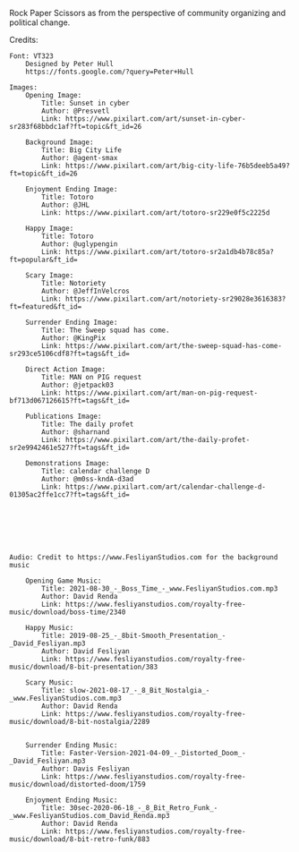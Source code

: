 Rock Paper Scissors as from the perspective of community organizing and political change.

Credits:

    Font: VT323
        Designed by Peter Hull 
        https://fonts.google.com/?query=Peter+Hull

    Images:
        Opening Image: 
            Title: Sunset in cyber
            Author: @Presvetl
            Link: https://www.pixilart.com/art/sunset-in-cyber-sr283f68bbdc1af?ft=topic&ft_id=26

        Background Image: 
            Title: Big City Life
            Author: @agent-smax
            Link: https://www.pixilart.com/art/big-city-life-76b5deeb5a49?ft=topic&ft_id=26

        Enjoyment Ending Image:
            Title: Totoro
            Author: @JHL
            Link: https://www.pixilart.com/art/totoro-sr229e0f5c2225d

        Happy Image: 
            Title: Totoro
            Author: @uglypengin
            Link: https://www.pixilart.com/art/totoro-sr2a1db4b78c85a?ft=popular&ft_id=

        Scary Image:
            Title: Notoriety
            Author: @JeffInVelcros
            Link: https://www.pixilart.com/art/notoriety-sr29028e3616383?ft=featured&ft_id=

        Surrender Ending Image: 
            Title: The Sweep squad has come.
            Author: @KingPix
            Link: https://www.pixilart.com/art/the-sweep-squad-has-come-sr293ce5106cdf8?ft=tags&ft_id=

        Direct Action Image: 
            Title: MAN on PIG request
            Author: @jetpack03
            Link: https://www.pixilart.com/art/man-on-pig-request-bf713d067126615?ft=tags&ft_id=

        Publications Image: 
            Title: The daily profet
            Author: @sharnand
            Link: https://www.pixilart.com/art/the-daily-profet-sr2e9942461e527?ft=tags&ft_id=

        Demonstrations Image: 
            Title: calendar challenge D
            Author: @m0ss-kndA-d3ad
            Link: https://www.pixilart.com/art/calendar-challenge-d-01305ac2ffe1cc7?ft=tags&ft_id=

            




        
    Audio: Credit to https://www.FesliyanStudios.com for the background music

        Opening Game Music: 
            Title: 2021-08-30_-_Boss_Time_-_www.FesliyanStudios.com.mp3
            Author: David Renda
            Link: https://www.fesliyanstudios.com/royalty-free-music/download/boss-time/2340

        Happy Music: 
            Title: 2019-08-25_-_8bit-Smooth_Presentation_-_David_Fesliyan.mp3
            Author: David Fesliyan
            Link: https://www.fesliyanstudios.com/royalty-free-music/download/8-bit-presentation/383

        Scary Music: 
            Title: slow-2021-08-17_-_8_Bit_Nostalgia_-_www.FesliyanStudios.com.mp3
            Author: David Renda
            Link: https://www.fesliyanstudios.com/royalty-free-music/download/8-bit-nostalgia/2289


        Surrender Ending Music: 
            Title: Faster-Version-2021-04-09_-_Distorted_Doom_-_David_Fesliyan.mp3
            Author: Davis Fesliyan
            Link: https://www.fesliyanstudios.com/royalty-free-music/download/distorted-doom/1759

        Enjoyment Ending Music: 
            Title: 30sec-2020-06-18_-_8_Bit_Retro_Funk_-_www.FesliyanStudios.com_David_Renda.mp3
            Author: David Renda
            Link: https://www.fesliyanstudios.com/royalty-free-music/download/8-bit-retro-funk/883
